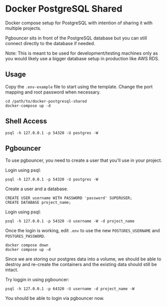 # Docker PostgreSQL Shared

Docker compose setup for PostgreSQL with intention of sharing it with multiple projects.

Pgbouncer sits in front of the PostgreSQL database but you can still connect directly
to the database if needed.

Note: This is meant to be used for development/testing machines only as you would likely use a bigger database setup in production like AWS RDS.

## Usage

Copy the `.env-example` file to start using the template. Change the port mapping and root password when necessary.

```
cd /path/to/docker-postgresql-shared
docker-compose up -d
```

## Shell Access

```
psql -h 127.0.0.1 -p 54320 -U postgres -W
```

## Pgbouncer

To use pgbouncer, you need to create a user that you'll use in your project.

Login using psql:

```
psql -h 127.0.0.1 -p 54320 -U postgres -W
```

Create a user and a database.

```
CREATE USER username WITH PASSWORD 'password' SUPERUSER;
CREATE DATABASE project_name;
```

Login using psql:

```
psql -h 127.0.0.1 -p 54320 -U username -W -d project_name
```

Once the login is working, edit `.env` to use the new `POSTGRES_USERNAME` and `POSTGRES_PASSWORD`.

```
docker compose down
docker compose up -d
```

Since we are storing our postgres data into a volume, we should be able to destroy and re-create
the containers and the existing data should still be intact.

Try loggin in using pgbouncer:

```
psql -h 127.0.0.1 -p 64320 -U username -d project_name -W
```

You should be able to login via pgbouncer now.
